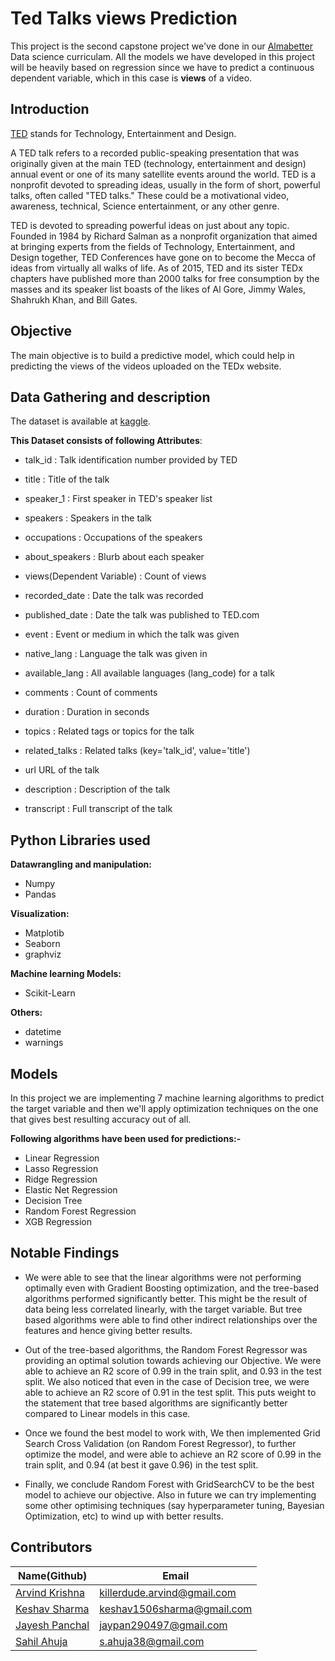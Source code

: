 # Ted Talks views Prediction

This project is the second capstone project we've done in our [Almabetter](https://almabetter.com) Data science curriculam. All the models we have developed in this project will be heavily based on regression since we have to predict a continuous dependent variable, which in this case is **views** of a video.

## **Introduction**

[TED](https://www.ted.com) stands for Technology, Entertainment and Design.

A TED talk refers to a recorded public-speaking presentation that was originally given at the main TED (technology, entertainment and design) annual event or one of its many satellite events around the world. TED is a nonprofit devoted to spreading ideas, usually in the form of short, powerful talks, often called "TED talks." These could be a motivational video, awareness, technical, Science entertainment, or any other genre.

TED is devoted to spreading powerful ideas on just about any topic. Founded in 1984 by Richard Salman as a nonprofit organization that aimed at bringing experts from the fields of Technology, Entertainment, and Design together, TED Conferences have gone on to become the Mecca of ideas from virtually all walks of life. As of 2015, TED and its sister TEDx chapters have published more than 2000 talks for free consumption by the masses and its speaker list boasts of the likes of Al Gore, Jimmy Wales, Shahrukh Khan, and Bill Gates.

## **Objective**
The main objective is to build a predictive model, which could help in predicting the views of the videos uploaded on the TEDx website.

## **Data Gathering and description**

The dataset is available at [kaggle](https://www.kaggle.com/code/dochev/predicting-ted-talks-views-with-ml-models/data).

**This Dataset consists of following Attributes**:

* talk_id : Talk identification number provided by TED

* title : Title of the talk

* speaker_1 : First speaker in TED's speaker list

* speakers : Speakers in the talk

* occupations : Occupations of the speakers

* about_speakers : Blurb about each speaker

* views(Dependent Variable) : Count of views

* recorded_date : Date the talk was recorded

* published_date : Date the talk was published to TED.com

* event : Event or medium in which the talk was given

* native_lang : Language the talk was given in

* available_lang : All available languages (lang_code) for a talk

* comments : Count of comments

* duration : Duration in seconds

* topics : Related tags or topics for the talk

* related_talks : Related talks (key='talk_id', value='title')

* url URL of the talk

* description : Description of the talk

* transcript : Full transcript of the talk

## **Python Libraries used**

**Datawrangling and manipulation:** 
* Numpy
* Pandas

**Visualization:** 
* Matplotib
* Seaborn 
* graphviz

**Machine learning Models:**
* Scikit-Learn

**Others:**
* datetime
* warnings

## **Models**

In this project we are implementing 7 machine learning algorithms to predict the target variable and then we'll apply optimization techniques on the one that gives best resulting accuracy out of all.

**Following algorithms have been used for predictions:-**

* Linear Regression
* Lasso Regression
* Ridge Regression
* Elastic Net Regression
* Decision Tree
* Random Forest Regression
* XGB Regression

## **Notable Findings**

* We were able to see that the linear algorithms were not performing optimally even with Gradient Boosting optimization, and the tree-based algorithms performed significantly better. This might be the result of data being less correlated linearly, with the target variable. But tree based algorithms were able to find other indirect relationships over the features and hence giving better results.

* Out of the tree-based algorithms, the Random Forest Regressor was providing an optimal solution towards achieving our Objective. We were able to achieve an R2 score of 0.99 in the train split, and 0.93 in the test split. We also noticed that even in the case of Decision tree, we were able to achieve an R2 score of 0.91 in the test split. This puts weight to the statement that tree based algorithms are significantly better compared to Linear models in this case.

* Once we found the best model to work with, We then implemented Grid Search Cross Validation (on Random Forest Regressor), to further optimize the model, and were able to achieve an R2 score of 0.99 in the train split, and 0.94 (at best it gave 0.96) in the test split.

* Finally, we conclude Random Forest with GridSearchCV to be the best model to achieve our objective. Also in future we can try implementing some other optimising techniques (say hyperparameter tuning, Bayesian Optimization, etc) to wind up with better results.

## **Contributors**

|Name(Github)    |  Email   | 
|---------|-----------------|
|[Arvind Krishna](https://github.com/Arvind-krishna) |     killerdude.arvind@gmail.com    |
|[Keshav Sharma](https://github.com/Keshav1506) |    keshav1506sharma@gmail.com    |
|[Jayesh Panchal](https://github.com/Jayesh-Panchal) |     jaypan290497@gmail.com    |
|[Sahil Ahuja](https://github.com/saahilahujaa) |     s.ahuja38@gmail.com    |
